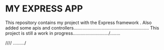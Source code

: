 MY EXPRESS APP
====
This repository contains my project with the Express framework .
Also  added some apis and controllers...........................................................
This project is still a work in progress............................/........

////
........./

